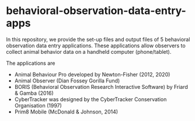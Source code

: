 # behavioral-observation-data-entry-apps

In this repository, we provide the set-up files and output files of 5 behavioral observation data entry applications. These applications allow observers to collect animal behavior data on a handheld computer (phone/tablet). 

The applications are 
  - Animal Behaviour Pro developed by Newton-Fisher (2012, 2020)
  - Animal Observer (Dian Fossey Gorilla Fund)
  - BORIS (Behavioral Observation Research Interactive Software) by Friard & Gamba (2016) 
  - CyberTracker was designed by the CyberTracker Conservation Organisation (1997)
  - Prim8 Mobile (McDonald & Johnson, 2014)
